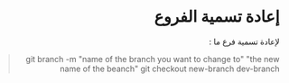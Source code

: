 ﻿#  <div dir="rtl"> إعادة تسمية الفروع </div>  
  

<div dir="rtl">  
لإعادة تسمية فرع ما  : 
   
> git branch -m "name of the branch you want to change to" "the new name of the beanch"
> git checkout new-branch dev-branch

</div>  
